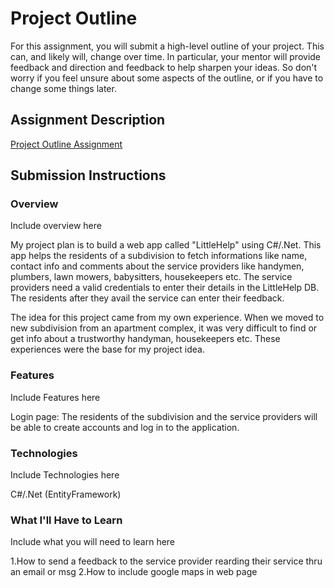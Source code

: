 # Project Outline
For this assignment, you will submit a high-level outline of your project. This can, and likely will, change over time. In particular, your mentor will provide feedback and direction and feedback to help sharpen your ideas. So don't worry if you feel unsure about some aspects of the outline, or if you have to change some things later.

## Assignment Description
[Project Outline Assignment](https://education.launchcode.org/liftoff/assignments/project-outline/)

## Submission Instructions

### Overview
Include overview here

My project plan is to build a web app called "LittleHelp" using C#/.Net. 
This app helps the residents of a subdivision to fetch informations like 
name, contact info and comments about the service providers like 
handymen, plumbers, lawn mowers, babysitters, housekeepers etc. 
The service providers need a valid credentials to enter their details in the LittleHelp DB. 
The residents after they avail the service can enter their feedback. 

The idea for this project came from my own experience. 
When we moved to new subdivision from an apartment complex, 
it was very difficult to find or get info about a trustworthy handyman, housekeepers etc. 
These experiences were the base for my project idea. 

### Features
Include Features here

Login page:
The residents of the subdivision and the service providers will be able to create accounts and log in to the application.

### Technologies
Include Technologies here

C#/.Net (EntityFramework)

### What I'll Have to Learn
Include what you will need to learn here

1.How to send a feedback to the service provider rearding their service thru an email or msg
2.How to include google maps in web page
